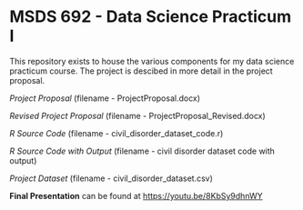 # MSDS 692 - Data Science Practicum I
This repository exists to house the various components for my data science practicum course. The project is descibed in more detail in the project proposal.

_Project Proposal_ (filename - ProjectProposal.docx)

_Revised Project Proposal_ (filename - ProjectProposal_Revised.docx)

_R Source Code_ (filename - civil_disorder_dataset_code.r)

_R Source Code with Output_ (filename - civil disorder dataset code with output)

_Project Dataset_ (filename - civil_disorder_dataset.csv)

**Final Presentation** can be found at https://youtu.be/8KbSy9dhnWY

